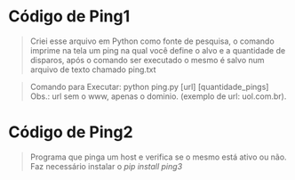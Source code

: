 # Código de Ping1
> Criei esse arquivo em Python como fonte de pesquisa, o comando imprime na tela um ping na qual você define o alvo e a quantidade de disparos, após o comando ser executado o mesmo é salvo num arquivo de texto chamado ping.txt

> Comando para Executar: python ping.py [url] [quantidade_pings]
> Obs.: url sem o www, apenas o dominio. (exemplo de url: uol.com.br).

# Código de Ping2
> Programa que pinga um host e verifica se o mesmo está ativo ou não.
> Faz necessário instalar o *pip install ping3*
